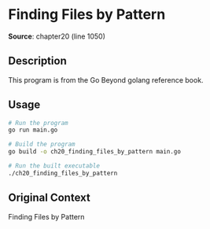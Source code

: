 # Finding Files by Pattern

**Source**: chapter20 (line 1050)

## Description

This program is from the Go Beyond golang reference book.

## Usage

```bash
# Run the program
go run main.go

# Build the program
go build -o ch20_finding_files_by_pattern main.go

# Run the built executable
./ch20_finding_files_by_pattern
```

## Original Context

Finding Files by Pattern

